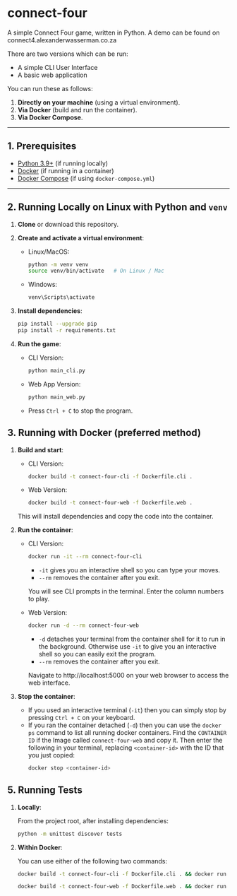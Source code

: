 # connect-four

A simple Connect Four game, written in Python. A demo can be found on connect4.alexanderwasserman.co.za 

There are two versions which can be run:
- A simple CLI User Interface
- A basic web application

You can run these as follows:
1. **Directly on your machine** (using a virtual environment).
2. **Via Docker** (build and run the container).
3. **Via Docker Compose**.

---

## 1. Prerequisites

- [Python 3.9+](https://www.python.org/downloads/) (if running locally)
- [Docker](https://docs.docker.com/get-docker/) (if running in a container)
- [Docker Compose](https://docs.docker.com/compose/) (if using `docker-compose.yml`)

---

## 2. Running Locally on Linux with Python and `venv`

1. **Clone** or download this repository.

2. **Create and activate a virtual environment**:

    - Linux/MacOS:
        ```bash
        python -m venv venv
        source venv/bin/activate   # On Linux / Mac
        ```
    - Windows: 
        ```bash
        venv\Scripts\activate
        ```

3. **Install dependencies**:

    ```bash
    pip install --upgrade pip
    pip install -r requirements.txt
    ```
4. **Run the game**:

    - CLI Version:
        ```bash
        python main_cli.py
        ```
    - Web App Version:
        ```bash
        python main_web.py
        ```

    - Press `Ctrl + C` to stop the program.

## 3. Running with Docker (preferred method)

1. **Build and start**:

    - CLI Version:
        ```bash
        docker build -t connect-four-cli -f Dockerfile.cli .
        ```

    - Web Version:
        ```bash
        docker build -t connect-four-web -f Dockerfile.web .
        ```

    This will install dependencies and copy the code into the container.

2. **Run the container**:

    - CLI Version:
        ```bash
        docker run -it --rm connect-four-cli
        ```
        - `-it` gives you an interactive shell so you can type your moves.
        - `--rm` removes the container after you exit.

        You will see CLI prompts in the terminal. Enter the column numbers to play.

    - Web Version:
        ```bash
        docker run -d --rm connect-four-web
        ```
        - `-d` detaches your terminal from the container shell for it to run in the background. Otherwise use `-it` to give you an interactive shell so you can easily exit the program.
        - `--rm` removes the container after you exit.

        Navigate to http://localhost:5000 on your web browser to access the web interface.

2. **Stop the container**: 

    - If you used an interactive terminal (`-it`) then you can simply stop by pressing `Ctrl + C` on your keyboard.
    - If you ran the container detached (`-d`) then you can use the `docker ps` command to list all running docker containers. Find the `CONTAINER ID` if the Image called `connect-four-web` and copy it. Then enter the following in your terminal, replacing `<container-id>` with the ID that you just copied:
        ```bash
        docker stop <container-id>
        ```

## 5. Running Tests

1. **Locally**:

    From the project root, after installing dependencies:
    ```bash
    python -m unittest discover tests
    ```

2. **Within Docker**:

    You can use either of the following two commands:
    ```bash
    docker build -t connect-four-cli -f Dockerfile.cli . && docker run -it --rm connect-four-cli python -m unittest discover tests
    ```
    ```bash
    docker build -t connect-four-web -f Dockerfile.web . && docker run -it --rm connect-four-web python -m unittest discover tests
    ```
